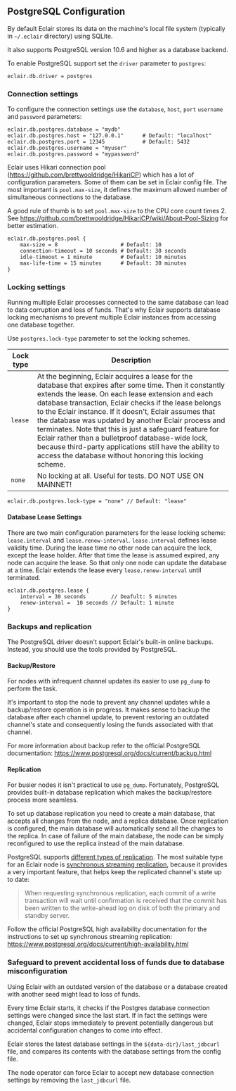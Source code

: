 ## PostgreSQL Configuration

By default Eclair stores its data on the machine's local file system (typically in `~/.eclair` directory) using SQLite.

It also supports PostgreSQL version 10.6 and higher as a database backend. 

To enable PostgreSQL support set the `driver` parameter to `postgres`:

```
eclair.db.driver = postgres
```

### Connection settings

To configure the connection settings use the `database`, `host`, `port` `username` and `password` parameters:

```
eclair.db.postgres.database = "mydb"
eclair.db.postgres.host = "127.0.0.1"      # Default: "localhost"
eclair.db.postgres.port = 12345            # Default: 5432
eclair.db.postgres.username = "myuser"
eclair.db.postgres.password = "mypassword"
```

Eclair uses Hikari connection pool (https://github.com/brettwooldridge/HikariCP) which has a lot of configuration 
parameters. Some of them can be set in Eclair config file. The most important is `pool.max-size`, it defines the maximum 
allowed number of simultaneous connections to the database. 

A good rule of thumb is to set `pool.max-size` to the CPU core count times 2. 
See https://github.com/brettwooldridge/HikariCP/wiki/About-Pool-Sizing for better estimation. 

```    
eclair.db.postgres.pool {
    max-size = 8                    # Default: 10
    connection-timeout = 10 seconds # Default: 30 seconds
    idle-timeout = 1 minute         # Default: 10 minutes
    max-life-time = 15 minutes      # Default: 30 minutes
}
```

### Locking settings
 
Running multiple Eclair processes connected to the same database can lead to data corruption and loss of funds. 
That's why Eclair supports database locking mechanisms to prevent multiple Eclair instances from accessing one database together. 

Use `postgres.lock-type` parameter to set the locking schemes.

 Lock type | Description 
---|---
`lease` | At the beginning, Eclair acquires a lease for the database that expires after some time. Then it constantly extends the lease. On each lease extension and each database transaction, Eclair checks if the lease belongs to the Eclair instance. If it doesn't, Eclair assumes that the database was updated by another Eclair process and terminates. Note that this is just a safeguard feature for Eclair rather than a bulletproof database-wide lock, because third-party applications still have the ability to access the database without honoring this locking scheme.
`none` | No locking at all. Useful for tests. DO NOT USE ON MAINNET! 

```
eclair.db.postgres.lock-type = "none" // Default: "lease"
```

#### Database Lease Settings

There are two main configuration parameters for the lease locking scheme: `lease.interval` and `lease.renew-interval`.
`lease.interval` defines lease validity time. During the lease time no other node can acquire the lock, except the lease holder.
After that time the lease is assumed expired, any node can acquire the lease. So that only one node can update the database 
at a time. Eclair extends the lease every `lease.renew-interval` until terminated.  

```
eclair.db.postgres.lease {
    interval = 30 seconds        // Deafult: 5 minutes
    renew-interval =  10 seconds // Default: 1 minute
}
```

### Backups and replication

The PostgreSQL driver doesn't support Eclair's built-in online backups. Instead, you should use the tools provided
by PostgreSQL.

#### Backup/Restore

For nodes with infrequent channel updates its easier to use `pg_dump` to perform the task. 

It's important to stop the node to prevent any channel updates while a backup/restore operation is in progress. It makes
sense to backup the database after each channel update, to prevent restoring an outdated channel's state and consequently 
losing the funds associated with that channel.

For more information about backup refer to the official PostgreSQL documentation: https://www.postgresql.org/docs/current/backup.html

#### Replication

For busier nodes it isn't practical to use `pg_dump`. Fortunately, PostgreSQL provides built-in database replication which makes the backup/restore process more seamless.

To set up database replication you need to create a main database, that accepts all changes from the node, and a replica database. 
Once replication is configured, the main database will automatically send all the changes to the replica. 
In case of failure of the main database, the node can be simply reconfigured to use the replica instead of the main database.

PostgreSQL supports [different types of replication](https://www.postgresql.org/docs/current/different-replication-solutions.html). 
The most suitable type for an Eclair node is [synchronous streaming replication](https://www.postgresql.org/docs/current/warm-standby.html#SYNCHRONOUS-REPLICATION), 
because it provides a very important feature, that helps keep the replicated channel's state up to date:  

> When requesting synchronous replication, each commit of a write transaction will wait until confirmation is received that the commit has been written to the write-ahead log on disk of both the primary and standby server.  

Follow the official PostgreSQL high availability documentation for the instructions to set up synchronous streaming replication: https://www.postgresql.org/docs/current/high-availability.html  

### Safeguard to prevent accidental loss of funds due to database misconfiguration

Using Eclair with an outdated version of the database or a database created with another seed might lead to loss of funds.

Every time Eclair starts, it checks if the Postgres database connection settings were changed since the last start. 
If in fact the settings were changed, Eclair stops immediately to prevent potentially dangerous 
but accidental configuration changes to come into effect.

Eclair stores the latest database settings in the `${data-dir}/last_jdbcurl` file, and compares its contents with the database settings from the config file. 

The node operator can force Eclair to accept new database 
connection settings by removing the `last_jdbcurl` file. 
    
